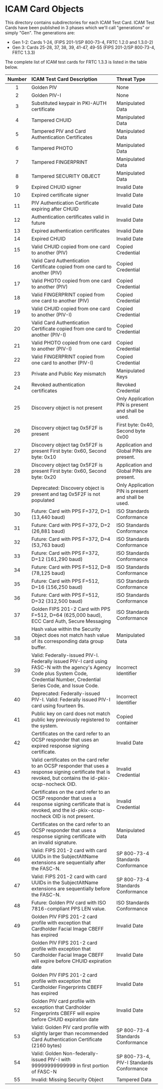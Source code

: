 # ICAM Card Objects

This directory contains subdirectories for each ICAM Test Card.  ICAM Test Cards have been published in 3 phases which we'll call "generations" or simply "Gen".
The generations are:

* Gen 1-2: Cards 1-24, (FIPS 201-1/SP 800-73-4, FRTC 1.2.0 and 1.3.0-2)
* Gen 3: Cards 25-28, 37, 38, 39, 41-47, 49-55 (FIPS 201-2/SP 800-73-4,  FRTC 1.3.3)

The complete list of ICAM test cards for FRTC 1.3.3 is listed in the table below.

|Number|ICAM Test Card Description|Threat Type|
|:--:|:-----------------------------------------------------|:------------------------------------------|
| 1 | Golden PIV | None |
| 2 | Golden PIV-I | None |
| 3 | Substituted keypair in PKI-AUTH certificate | Manipulated Data |
| 4 | Tampered CHUID | Manipulated Data |
| 5 | Tampered PIV and Card Authentication Certificates | Manipulated Data |
| 6 | Tampered PHOTO | Manipulated Data |
| 7 | Tampered FINGERPRINT | Manipulated Data |
| 8 | Tampered SECURITY OBJECT | Manipulated Data |
| 9 | Expired CHUID signer | Invalid Date |
| 10 | Expired certificate signer | Invalid Date |
| 11 | PIV Authentication Certificate expiring after CHUID | Invalid Date |
| 12 | Authentication certificates valid in future | Invalid Date |
| 13 | Expired authentication certificates | Invalid Date |
| 14 | Expired CHUID | Invalid Date |
| 15 | Valid CHUID copied from one card to another (PIV) | Copied Credential |
| 16 | Valid Card Authentication Certificate copied from one card to another (PIV) | Copied Credential |
| 17 | Valid PHOTO copied from one card to another (PIV) | Copied Credential |
| 18 | Valid FINGERPRINT copied from one card to another (PIV) | Copied Credential |
| 19 | Valid CHUID copied from one card to another (PIV-I) | Copied Credential |
| 20 | Valid Card Authentication Certificate copied from one card to another (PIV-I) | Copied Credential |
| 21 | Valid PHOTO copied from one card to another (PIV-I) | Copied Credential |
| 22 | Valid FINGERPRINT copied from one card to another (PIV-I) | Copied Credential |
| 23 | Private and Public Key mismatch | Manipulated Keys |
| 24 | Revoked authentication certificates | Revoked Credential |
| 25 | Discovery object is not present | Only Application PIN is present and shall be used. |
| 26 | Discovery object tag 0x5F2F is present  | First byte: 0x40, Second byte 0x00 | Only Application PIN is present and shall be used.|
| 27 | Discovery object tag 0x5F2F is present First byte: 0x60, Second byte: 0x10 | Application and Global PINs are present. | Application PIN is primary. |
| 28 | Discovery object tag 0x5F2F is present First byte: 0x60, Second byte: 0x20 | Application and Global PINs are present. | Global PIN is primary. |
| 29 | Deprecated: Discovery object is present and tag 0x5F2F is not populated | Only Application PIN is present and shall be used. |
| 30 | Future: Card with PPS F=372, D=1 (13,440 baud) | ISO Standards Conformance |
| 31 | Future: Card with PPS F=372, D=2 (26,881 baud) | ISO Standards Conformance |
| 32 | Future: Card with PPS F=372, D=4 (53,763 baud) | ISO Standards Conformance |
| 33 | Future: Card with PPS F=372, D=12 (161,290 baud) | ISO Standards Conformance |
| 34 | Future: Card with PPS F=512, D=8 (78,125 baud) | ISO Standards Conformance |
| 35 | Future: Card with PPS F=512, D=16 (156,250 baud) | ISO Standards Conformance |
| 36 | Future: Card with PPS F=512, D=32 (312,500 baud) | ISO Standards Conformance |
| 37 | Golden FIPS 201-2 Card with PPS F=512, D=64 (625,000 baud), ECC Card Auth, Secure Messaging | ISO Standards Conformance |
| 38 | Hash value within the Security Object does not match hash value of its corresponding data group buffer. | Manipulated Data |
| 39 | Valid: Federally-issued PIV-I.  Federally issued PIV-I card using FASC-N with the agency's Agency Code plus System Code, Credential Number, Credential Series Code, and Issue Code. | Incorrect Identifier |
| 40 | Deprecated: Federally-issued PIV-I.  Valid: Federally issued PIV-I card using fourteen 9s. | Incorrect Identifier |
| 41 | Public key on card does not match public key previously registered to the system. | Copied container |
| 42 | Certificates on the card refer to an OCSP responder that uses an expired response signing certificate. | Invalid Date |
| 43 | Valid certificates on the card refer to an OCSP responder that uses a response signing certificate that is revoked, but contains the id-pkix-ocsp-nocheck OID. | Invalid Credential |
| 44 | Certificates on the card refer to an OCSP responder that uses a response signing certificate that is revoked, and the id-pkix-ocsp-nocheck OID is not present. | Invalid Credential |
| 45 | Certificates on the card refer to an OCSP responder that uses a response signing certificate with an invalid signature. | Manipulated Data |
| 46 | Valid: FIPS 201-2 card with card UUIDs in the SubjectAltName extensions are sequentially after the FASC-N. | SP 800-73-4 Standards Conformance |
| 47 | Valid: FIPS 201-2 card with card UUIDs in the SubjectAltName extensions are sequentially before the FASC-N. | SP 800-73-4 Standards Conformance |
| 48 | Future: Golden PIV card with ISO 7816-compliant PPS LEN value. | ISO Standards Conformance |
| 49 | Golden PIV FIPS 201-2 card profile with exception that Cardholder Facial Image CBEFF has expired | Invalid Date |
| 50 | Golden PIV FIPS 201-2 card profile with exception that Cardholder Facial Image CBEFF will expire before CHUID expiration date | Invalid Date |
| 51 | Golden PIV FIPS 201-2 card profile with exception that Cardholder Fingerprints CBEFF has expired | Invalid Date |
| 52 | Golden PIV card profile with exception that Cardholder Fingerprints CBEFF will expire before CHUID expiration date | Invalid Date |
| 53 | Valid: Golden PIV card profile with slightly larger than recommended Card Authentication Certificate (2160 bytes) | SP 800-73-4 Standards Conformance |
| 54 | Valid: Golden Non-federally-issued PIV-I with 99999999999999 in first portion of FASC-N | SP 800-73-4, PIV-I Standards Conformance |
| 55 | Invalid: Missing Security Object | Tampered Data |


